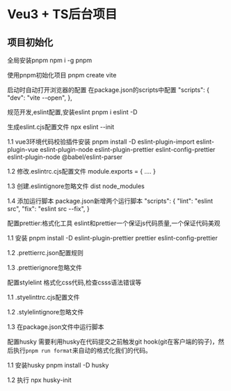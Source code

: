 # Veu3 + TS后台项目

## 项目初始化

全局安装pnpm
npm i -g pnpm

使用pnpm初始化项目
pnpm create vite

启动时自动打开浏览器的配置
在package.json的scripts中配置
"scripts": {
"dev": "vite --open",
},

规范开发,eslint配置,安装eslint
pnpm i eslint -D

生成eslint.cjs配置文件
npx eslint --init

1.1 vue3环境代码校验插件安装
pnpm install -D eslint-plugin-import eslint-plugin-vue eslint-plugin-node eslint-plugin-prettier eslint-config-prettier eslint-plugin-node @babel/eslint-parser

1.2 修改.eslintrc.cjs配置文件
module.exports = {
....
}

1.3 创建.eslintignore忽略文件
dist
node_modules

1.4 添加运行脚本
package.json新增两个运行脚本
"scripts": {
"lint": "eslint src",
"fix": "eslint src --fix",
}

配置prettier:格式化工具
eslint和prettier一个保证js代码质量,一个保证代码美观

1.1 安装
pnpm install -D eslint-plugin-prettier prettier eslint-config-prettier

1.2 .prettierrc.json配置规则

1.3 .prettierignore忽略文件

配置stylelint
格式化css代码,检查csss语法错误等

1.1 .styelinttrc.cjs配置文件

1.2 .stylelintignore忽略文件

1.3 在package.json文件中运行脚本

配置husky
需要利用husky在代码提交之前触发git hook(git在客户端的钩子)，然后执行`pnpm run format`来自动的格式化我们的代码。

1.1 安装husky
pnpm install -D husky

1.2 执行
npx husky-init
